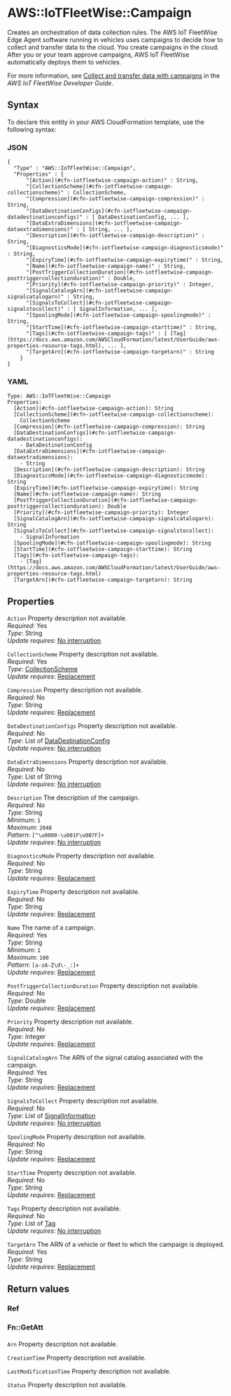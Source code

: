 # AWS::IoTFleetWise::Campaign<a name="aws-resource-iotfleetwise-campaign"></a>

Creates an orchestration of data collection rules\. The AWS IoT FleetWise Edge Agent software running in vehicles uses campaigns to decide how to collect and transfer data to the cloud\. You create campaigns in the cloud\. After you or your team approve campaigns, AWS IoT FleetWise automatically deploys them to vehicles\. 

For more information, see [Collect and transfer data with campaigns](https://docs.aws.amazon.com/iot-fleetwise/latest/developerguide/campaigns.html) in the *AWS IoT FleetWise Developer Guide*\.

## Syntax<a name="aws-resource-iotfleetwise-campaign-syntax"></a>

To declare this entity in your AWS CloudFormation template, use the following syntax:

### JSON<a name="aws-resource-iotfleetwise-campaign-syntax.json"></a>

```
{
  "Type" : "AWS::IoTFleetWise::Campaign",
  "Properties" : {
      "[Action](#cfn-iotfleetwise-campaign-action)" : String,
      "[CollectionScheme](#cfn-iotfleetwise-campaign-collectionscheme)" : CollectionScheme,
      "[Compression](#cfn-iotfleetwise-campaign-compression)" : String,
      "[DataDestinationConfigs](#cfn-iotfleetwise-campaign-datadestinationconfigs)" : [ DataDestinationConfig, ... ],
      "[DataExtraDimensions](#cfn-iotfleetwise-campaign-dataextradimensions)" : [ String, ... ],
      "[Description](#cfn-iotfleetwise-campaign-description)" : String,
      "[DiagnosticsMode](#cfn-iotfleetwise-campaign-diagnosticsmode)" : String,
      "[ExpiryTime](#cfn-iotfleetwise-campaign-expirytime)" : String,
      "[Name](#cfn-iotfleetwise-campaign-name)" : String,
      "[PostTriggerCollectionDuration](#cfn-iotfleetwise-campaign-posttriggercollectionduration)" : Double,
      "[Priority](#cfn-iotfleetwise-campaign-priority)" : Integer,
      "[SignalCatalogArn](#cfn-iotfleetwise-campaign-signalcatalogarn)" : String,
      "[SignalsToCollect](#cfn-iotfleetwise-campaign-signalstocollect)" : [ SignalInformation, ... ],
      "[SpoolingMode](#cfn-iotfleetwise-campaign-spoolingmode)" : String,
      "[StartTime](#cfn-iotfleetwise-campaign-starttime)" : String,
      "[Tags](#cfn-iotfleetwise-campaign-tags)" : [ [Tag](https://docs.aws.amazon.com/AWSCloudFormation/latest/UserGuide/aws-properties-resource-tags.html), ... ],
      "[TargetArn](#cfn-iotfleetwise-campaign-targetarn)" : String
    }
}
```

### YAML<a name="aws-resource-iotfleetwise-campaign-syntax.yaml"></a>

```
Type: AWS::IoTFleetWise::Campaign
Properties: 
  [Action](#cfn-iotfleetwise-campaign-action): String
  [CollectionScheme](#cfn-iotfleetwise-campaign-collectionscheme): 
    CollectionScheme
  [Compression](#cfn-iotfleetwise-campaign-compression): String
  [DataDestinationConfigs](#cfn-iotfleetwise-campaign-datadestinationconfigs): 
    - DataDestinationConfig
  [DataExtraDimensions](#cfn-iotfleetwise-campaign-dataextradimensions): 
    - String
  [Description](#cfn-iotfleetwise-campaign-description): String
  [DiagnosticsMode](#cfn-iotfleetwise-campaign-diagnosticsmode): String
  [ExpiryTime](#cfn-iotfleetwise-campaign-expirytime): String
  [Name](#cfn-iotfleetwise-campaign-name): String
  [PostTriggerCollectionDuration](#cfn-iotfleetwise-campaign-posttriggercollectionduration): Double
  [Priority](#cfn-iotfleetwise-campaign-priority): Integer
  [SignalCatalogArn](#cfn-iotfleetwise-campaign-signalcatalogarn): String
  [SignalsToCollect](#cfn-iotfleetwise-campaign-signalstocollect): 
    - SignalInformation
  [SpoolingMode](#cfn-iotfleetwise-campaign-spoolingmode): String
  [StartTime](#cfn-iotfleetwise-campaign-starttime): String
  [Tags](#cfn-iotfleetwise-campaign-tags): 
    - [Tag](https://docs.aws.amazon.com/AWSCloudFormation/latest/UserGuide/aws-properties-resource-tags.html)
  [TargetArn](#cfn-iotfleetwise-campaign-targetarn): String
```

## Properties<a name="aws-resource-iotfleetwise-campaign-properties"></a>

`Action`  <a name="cfn-iotfleetwise-campaign-action"></a>
Property description not available\.  
*Required*: Yes  
*Type*: String  
*Update requires*: [No interruption](https://docs.aws.amazon.com/AWSCloudFormation/latest/UserGuide/using-cfn-updating-stacks-update-behaviors.html#update-no-interrupt)

`CollectionScheme`  <a name="cfn-iotfleetwise-campaign-collectionscheme"></a>
Property description not available\.  
*Required*: Yes  
*Type*: [CollectionScheme](aws-properties-iotfleetwise-campaign-collectionscheme.md)  
*Update requires*: [Replacement](https://docs.aws.amazon.com/AWSCloudFormation/latest/UserGuide/using-cfn-updating-stacks-update-behaviors.html#update-replacement)

`Compression`  <a name="cfn-iotfleetwise-campaign-compression"></a>
Property description not available\.  
*Required*: No  
*Type*: String  
*Update requires*: [Replacement](https://docs.aws.amazon.com/AWSCloudFormation/latest/UserGuide/using-cfn-updating-stacks-update-behaviors.html#update-replacement)

`DataDestinationConfigs`  <a name="cfn-iotfleetwise-campaign-datadestinationconfigs"></a>
Property description not available\.  
*Required*: No  
*Type*: List of [DataDestinationConfig](aws-properties-iotfleetwise-campaign-datadestinationconfig.md)  
*Update requires*: [No interruption](https://docs.aws.amazon.com/AWSCloudFormation/latest/UserGuide/using-cfn-updating-stacks-update-behaviors.html#update-no-interrupt)

`DataExtraDimensions`  <a name="cfn-iotfleetwise-campaign-dataextradimensions"></a>
Property description not available\.  
*Required*: No  
*Type*: List of String  
*Update requires*: [No interruption](https://docs.aws.amazon.com/AWSCloudFormation/latest/UserGuide/using-cfn-updating-stacks-update-behaviors.html#update-no-interrupt)

`Description`  <a name="cfn-iotfleetwise-campaign-description"></a>
The description of the campaign\.  
*Required*: No  
*Type*: String  
*Minimum*: `1`  
*Maximum*: `2048`  
*Pattern*: `[^\u0000-\u001F\u007F]+`  
*Update requires*: [No interruption](https://docs.aws.amazon.com/AWSCloudFormation/latest/UserGuide/using-cfn-updating-stacks-update-behaviors.html#update-no-interrupt)

`DiagnosticsMode`  <a name="cfn-iotfleetwise-campaign-diagnosticsmode"></a>
Property description not available\.  
*Required*: No  
*Type*: String  
*Update requires*: [Replacement](https://docs.aws.amazon.com/AWSCloudFormation/latest/UserGuide/using-cfn-updating-stacks-update-behaviors.html#update-replacement)

`ExpiryTime`  <a name="cfn-iotfleetwise-campaign-expirytime"></a>
Property description not available\.  
*Required*: No  
*Type*: String  
*Update requires*: [Replacement](https://docs.aws.amazon.com/AWSCloudFormation/latest/UserGuide/using-cfn-updating-stacks-update-behaviors.html#update-replacement)

`Name`  <a name="cfn-iotfleetwise-campaign-name"></a>
The name of a campaign\.  
*Required*: Yes  
*Type*: String  
*Minimum*: `1`  
*Maximum*: `100`  
*Pattern*: `[a-zA-Z\d\-_:]+`  
*Update requires*: [Replacement](https://docs.aws.amazon.com/AWSCloudFormation/latest/UserGuide/using-cfn-updating-stacks-update-behaviors.html#update-replacement)

`PostTriggerCollectionDuration`  <a name="cfn-iotfleetwise-campaign-posttriggercollectionduration"></a>
Property description not available\.  
*Required*: No  
*Type*: Double  
*Update requires*: [Replacement](https://docs.aws.amazon.com/AWSCloudFormation/latest/UserGuide/using-cfn-updating-stacks-update-behaviors.html#update-replacement)

`Priority`  <a name="cfn-iotfleetwise-campaign-priority"></a>
Property description not available\.  
*Required*: No  
*Type*: Integer  
*Update requires*: [Replacement](https://docs.aws.amazon.com/AWSCloudFormation/latest/UserGuide/using-cfn-updating-stacks-update-behaviors.html#update-replacement)

`SignalCatalogArn`  <a name="cfn-iotfleetwise-campaign-signalcatalogarn"></a>
The ARN of the signal catalog associated with the campaign\.  
*Required*: Yes  
*Type*: String  
*Update requires*: [Replacement](https://docs.aws.amazon.com/AWSCloudFormation/latest/UserGuide/using-cfn-updating-stacks-update-behaviors.html#update-replacement)

`SignalsToCollect`  <a name="cfn-iotfleetwise-campaign-signalstocollect"></a>
Property description not available\.  
*Required*: No  
*Type*: List of [SignalInformation](aws-properties-iotfleetwise-campaign-signalinformation.md)  
*Update requires*: [No interruption](https://docs.aws.amazon.com/AWSCloudFormation/latest/UserGuide/using-cfn-updating-stacks-update-behaviors.html#update-no-interrupt)

`SpoolingMode`  <a name="cfn-iotfleetwise-campaign-spoolingmode"></a>
Property description not available\.  
*Required*: No  
*Type*: String  
*Update requires*: [Replacement](https://docs.aws.amazon.com/AWSCloudFormation/latest/UserGuide/using-cfn-updating-stacks-update-behaviors.html#update-replacement)

`StartTime`  <a name="cfn-iotfleetwise-campaign-starttime"></a>
Property description not available\.  
*Required*: No  
*Type*: String  
*Update requires*: [Replacement](https://docs.aws.amazon.com/AWSCloudFormation/latest/UserGuide/using-cfn-updating-stacks-update-behaviors.html#update-replacement)

`Tags`  <a name="cfn-iotfleetwise-campaign-tags"></a>
Property description not available\.  
*Required*: No  
*Type*: List of [Tag](https://docs.aws.amazon.com/AWSCloudFormation/latest/UserGuide/aws-properties-resource-tags.html)  
*Update requires*: [No interruption](https://docs.aws.amazon.com/AWSCloudFormation/latest/UserGuide/using-cfn-updating-stacks-update-behaviors.html#update-no-interrupt)

`TargetArn`  <a name="cfn-iotfleetwise-campaign-targetarn"></a>
The ARN of a vehicle or fleet to which the campaign is deployed\.  
*Required*: Yes  
*Type*: String  
*Update requires*: [Replacement](https://docs.aws.amazon.com/AWSCloudFormation/latest/UserGuide/using-cfn-updating-stacks-update-behaviors.html#update-replacement)

## Return values<a name="aws-resource-iotfleetwise-campaign-return-values"></a>

### Ref<a name="aws-resource-iotfleetwise-campaign-return-values-ref"></a>

### Fn::GetAtt<a name="aws-resource-iotfleetwise-campaign-return-values-fn--getatt"></a>

#### <a name="aws-resource-iotfleetwise-campaign-return-values-fn--getatt-fn--getatt"></a>

`Arn`  <a name="Arn-fn::getatt"></a>
Property description not available\.

`CreationTime`  <a name="CreationTime-fn::getatt"></a>
Property description not available\.

`LastModificationTime`  <a name="LastModificationTime-fn::getatt"></a>
Property description not available\.

`Status`  <a name="Status-fn::getatt"></a>
Property description not available\.